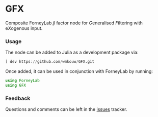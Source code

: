 # GFX

Composite ForneyLab.jl factor node for *G*eneralised *F*iltering with e*X*ogenous input.

### Usage

The node can be added to Julia as a development package via:

```julia
] dev https://github.com/wmkouw/GFX.git
```

Once added, it can be used in conjunction with ForneyLab by running:

```julia 
using ForneyLab
using GFX
```

### Feedback

Questions and comments can be left in the [issues](https://github.com/wmkouw/GFX/issues) tracker.